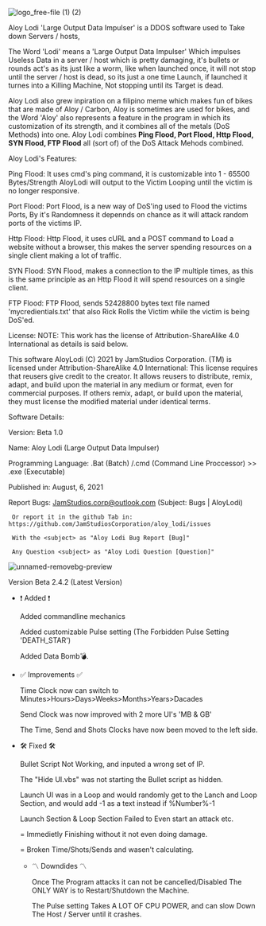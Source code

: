 ![logo_free-file (1) (2)](https://user-images.githubusercontent.com/94430800/142332249-6d841356-16c8-4e30-a6a9-403a25b506cc.png)

Aloy Lodi 'Large Output Data Impulser' is a DDOS software used to Take down Servers / hosts, 

  The Word 'Lodi' means a 'Large Output Data Impulser'
Which impulses Useless Data in a server / host which
is pretty damaging, it's bullets or rounds act's as its
just like a worm, like when launched once, it will not
stop until the server / host is dead, so its just a one time
Launch, if launched it turnes into a Killing Machine,
Not stopping until its Target is dead.

  Aloy Lodi also grew inpiration on a filipino meme
which makes fun of bikes that are made of Aloy / Carbon,
Aloy is sometimes are used for bikes, and the Word 'Aloy' also represents 
a feature in the program in which its customization of its 
strength, and it combines all of the metals (DoS Methods) 
into one.
  Aloy Lodi combines **Ping Flood, Port Flood, Http Flood, SYN Flood, FTP Flood**
all (sort of) of the DoS Attack Mehods combined.

Aloy Lodi's Features:

Ping Flood: It uses cmd's ping command, it is customizable into 1 - 65500 Bytes/Strength AloyLodi will output to the Victim Looping until the victim is no longer responsive.
            
Port Flood: Port Flood, is a new way of DoS'ing used to Flood the victims Ports, By it's Randomness it depennds on chance as it will attack random ports of the victims IP.

Http Flood: Http Flood, it uses cURL and a POST command to Load a website without a browser, this makes the server spending resources on a single client making a lot of traffic.

SYN Flood: SYN Flood, makes a connection to the IP multiple times, as this is the same principle as an Http Flood it will spend resources on a single client.

FTP Flood: FTP Flood, sends 52428800 bytes text file named 'mycredientials.txt' that also Rick Rolls the Victim while the victim is being DoS'ed. 

License: 
NOTE: This work has the license of Attribution-ShareAlike 4.0 International 
      as details is said below.

This software AloyLodi (C) 2021 by JamStudios Corporation. (TM) is 
licensed under Attribution-ShareAlike 4.0 International:
This license requires that reusers give credit to the creator. 
It allows reusers to distribute, remix, adapt, and build upon the 
material in any medium or format, even for commercial purposes. 
If others remix, adapt, or build upon the material, they must 
license the modified material under identical terms.

Software Details:


   Version: Beta 1.0

   Name: Aloy Lodi (Large Output Data Impulser)

   Programming Language: .Bat (Batch) /.cmd (Command Line Proccessor) >> .exe (Executable)

   Published in: August, 6, 2021
   
   Report Bugs: JamStudios.corp@outlook.com (Subject: Bugs | AloyLodi)
   
     Or report it in the github Tab in: https://github.com/JamStudiosCorporation/aloy_lodi/issues
   
     With the <subject> as "Aloy Lodi Bug Report [Bug]"
   
     Any Question <subject> as "Aloy Lodi Question [Question]"

![unnamed-removebg-preview](https://user-images.githubusercontent.com/88536910/133880714-8b0dea1a-fcec-4942-841f-7e1461732a76.png)
  
 Version Beta 2.4.2 (Latest Version)
 - ❗ Added ❗
  
   Added commandline mechanics
  
   Added customizable Pulse setting
    (The Forbidden Pulse Setting 'DEATH_STAR')
  
   Added Data Bomb💣. 
   
 - ✅ Improvements ✅
  
   Time Clock now can switch to Minutes>Hours>Days>Weeks>Months>Years>Dacades
  
   Send Clock was now improved with 2 more UI's 'MB & GB'
  
   The Time, Send and Shots Clocks have now been moved to the left side.
  
 - 🛠 Fixed 🛠
  
   Bullet Script Not Working, and inputed a wrong set of IP.
  
   The "Hide UI.vbs" was not starting the Bullet script as hidden.
  
   Launch UI was in a Loop and would randomly get to the Lanch and
    Loop Section, and would add -1 as a text instead if %Number%-1
  
   Launch Section & Loop Section Failed to Even start an attack etc.
  
    = Immedietly Finishing without it not even doing damage.
  
    = Broken Time/Shots/Sends and wasen't calculating.
     
   - 〽 Downdides 〽
  
     Once The Program attacks it can not be cancelled/Disabled
      The ONLY WAY is to Restart/Shutdown the Machine.
  
     The Pulse setting Takes A LOT OF CPU POWER, and can slow
      Down The Host / Server until it crashes.
     
